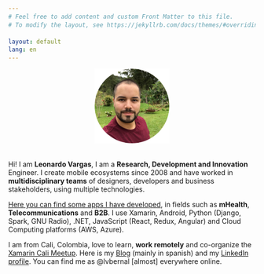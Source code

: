 ```yaml
---
# Feel free to add content and custom Front Matter to this file.
# To modify the layout, see https://jekyllrb.com/docs/themes/#overriding-theme-defaults

layout: default
lang: en
---
```


<center>
    <img src="/images/profile.png" height="152" />
    <br/><br/>
</center>

Hi! I am __Leonardo Vargas__, I am a __Research, Development and Innovation__ Engineer. I create mobile ecosystems since 2008 and have worked in __multidisciplinary teams__ of designers, developers and business stakeholders, using multiple technologies.

[Here you can find some apps I have developed](/apps), in fields such as __mHealth__, __Telecommunications__ and __B2B__. I use Xamarin, Android, Python (Django, Spark, GNU Radio), .NET, JavaScript (React, Redux, Angular) and Cloud Computing platforms (AWS, Azure).

I am from Cali, Colombia, love to learn, __work remotely__ and co-organize the [Xamarin Cali Meetup](https://www.meetup.com/Xamarin-Cali/). Here is my [Blog](https://blog.lvbernal.com/) (mainly in spanish) and my [LinkedIn profile](https://www.linkedin.com/in/lvbernal/). You can find me as @lvbernal [almost] everywhere online.
